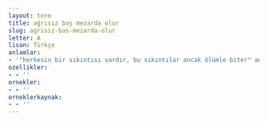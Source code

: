 ```yaml
---
layout: term
title: ağrısız baş mezarda olur
slug: agrisiz-bas-mezarda-olur
letter: A
lisan: Türkçe
anlamlar:
- '"herkesin bir sıkıntısı vardır, bu sıkıntılar ancak ölümle biter" anlamında kullanılan bir söz'
ozellikler:
- - ''
ornekler:
- - ''
orneklerkaynak:
- - ''
---
```


